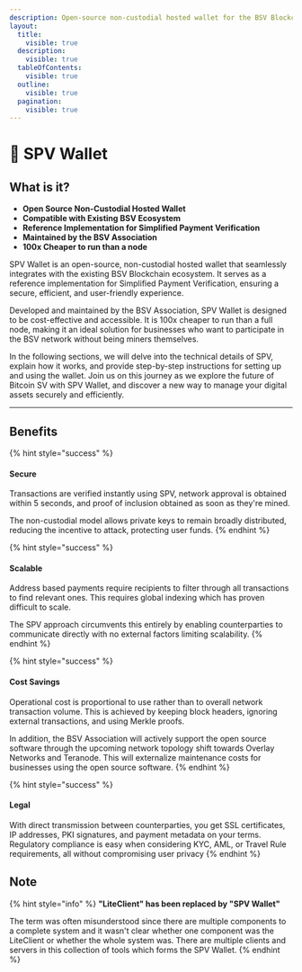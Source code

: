 ```yaml
---
description: Open-source non-custodial hosted wallet for the BSV Blockchain
layout:
  title:
    visible: true
  description:
    visible: true
  tableOfContents:
    visible: true
  outline:
    visible: true
  pagination:
    visible: true
---
```


# 💸 SPV Wallet

## What is it?

* **Open Source Non-Custodial Hosted Wallet**
* **Compatible with Existing BSV Ecosystem**
* **Reference Implementation for Simplified Payment Verification**
* **Maintained by the BSV Association**
* **100x Cheaper to run than a node**

SPV Wallet is an open-source, non-custodial hosted wallet that seamlessly integrates with the existing BSV Blockchain ecosystem. It serves as a reference implementation for Simplified Payment Verification, ensuring a secure, efficient, and user-friendly experience.

Developed and maintained by the BSV Association, SPV Wallet is designed to be cost-effective and accessible. It is 100x cheaper to run than a full node, making it an ideal solution for businesses who want to participate in the BSV network without being miners themselves.

In the following sections, we will delve into the technical details of SPV, explain how it works, and provide step-by-step instructions for setting up and using the wallet. Join us on this journey as we explore the future of Bitcoin SV with SPV Wallet, and discover a new way to manage your digital assets securely and efficiently.

***

## Benefits

{% hint style="success" %}
#### **Secure**

Transactions are verified instantly using SPV, network approval is obtained within 5 seconds, and proof of inclusion obtained as soon as they're mined.

The non-custodial model allows private keys to remain broadly distributed, reducing the incentive to attack, protecting user funds.
{% endhint %}

{% hint style="success" %}
#### **Scalable**

Address based payments require recipients to filter through all transactions to find relevant ones. This requires global indexing which has proven difficult to scale.

The SPV approach circumvents this entirely by enabling counterparties to communicate directly with no external factors limiting scalability.
{% endhint %}

{% hint style="success" %}
#### **Cost Savings**

Operational cost is proportional to use rather than to overall network transaction volume. This is achieved by keeping block headers, ignoring external transactions, and using Merkle proofs.

In addition, the BSV Association will actively support the open source software through the upcoming network topology shift towards Overlay Networks and Teranode. This will externalize maintenance costs for businesses using the open source software.
{% endhint %}

{% hint style="success" %}
#### **Legal**

With direct transmission between counterparties, you get SSL certificates, IP addresses, PKI signatures, and payment metadata on your terms. Regulatory compliance is easy when considering KYC, AML, or Travel Rule requirements, all without compromising user privacy
{% endhint %}

## Note

{% hint style="info" %}
**"LiteClient" has been replaced by "SPV Wallet"**

The term was often misunderstood since there are multiple components to a complete system and it wasn't clear whether one component was the LiteClient or whether the whole system was. There are multiple clients and servers in this collection of tools which forms the SPV Wallet.
{% endhint %}
